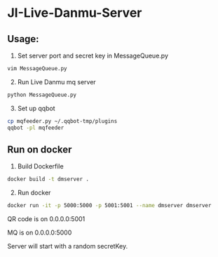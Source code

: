 # JI-Live-Danmu-Server

## Usage:

1. Set server port and secret key in MessageQueue.py
```bash
vim MessageQueue.py
```
2. Run Live Danmu mq server
```bash
python MessageQueue.py
```
3. Set up qqbot
```bash
cp mqfeeder.py ~/.qqbot-tmp/plugins
qqbot -pl mqfeeder
```

## Run on docker

1. Build Dockerfile
```bash
docker build -t dmserver .
```
2. Run docker
```bash
docker run -it -p 5000:5000 -p 5001:5001 --name dmserver dmserver
```

QR code is on 0.0.0.0:5001

MQ is on 0.0.0.0:5000

Server will start with a random secretKey.
